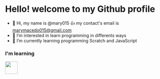 # Hello! welcome to my Github profile 
- 👋 Hi, my name is @mary015
  :+1: my contact's email is marymacedo015@gmail.com 
- 👀 I’m interested in learn programming in differents ways 
- 🌱 I’m currently learning programming Scratch and JavaScript

### I'm learning
<img src="https://cdn.jsdelivr.net/gh/devicons/devicon/icons/javascript/javascript-original.svg" width="40" height="40" /> 

<!---
mary015/mary015 is a ✨ special ✨ repository because its `README.md` (this file) appears on your GitHub profile.
You can click the Preview link to take a look at your changes.
--->
